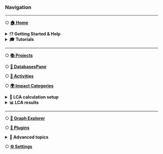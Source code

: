 ### Navigation
___
○ [**🏠 Home**](Home)

<details><summary><b>⁉️ Getting Started & Help</b></summary>

- [Installation Guide](Installation-Guide)
- [Getting Started](Getting-Started)
- [Need Help?](Need-Help)
</details>

<details><summary><b>🎓 Tutorials</b></summary>

<!--
TODO: Later only keep general tutorial sections, not individual tutorials 
-->
- [Your First LCA](Tutorials#your-first-lca)
</details>

___
○ [**📚 Projects**](Projects)

○ [**📒 DatabasesPane**](Databases)

○ [**🧾 Activities**](Activities)

○ [**🌍 Impact Categories**](Impact-Categories)

<details><summary><b>🧮 LCA calculation setup</b></summary>

- [Overview](LCA-Calculation-Setups)
- [Scenarios](Flow-Scenarios)
- [Parameters](Parameters#scenarios)
</details>

<details><summary><b>📊 LCA results</b></summary>

- [Overview](LCA-Results#overview)
- [Contribution Analysis](LCA-Results#contribution-analysis)
- [Sankey](LCA-Results#sankey)
</details>

___

○ [**🔁 Graph Explorer**](Graph-Explorer)

○ [**🧩 Plugins**](Plugins)

<details><summary><b>🚀 Advanced topics</b></summary>

- <details><summary>🎰 Uncertainty in LCA</summary>

  - [Uncertainty](Uncertainty)
  - [Monte Carlo Simulation](Uncertainty#monte-carlo-simulation)
  - [Global Sensitivity Analysis](Uncertainty#global-sensitivity-analysis)
  </details>

- <details><summary>📈 Scenarios</summary>

  - [Flow Scenarios](Flow-Scenarios)  
  - [Parameter Scenarios](Parameters)
  </details>
</details>

○ [**⚙️ Settings**](Settings)
